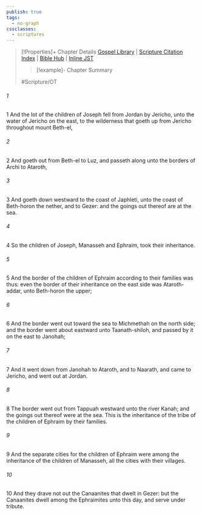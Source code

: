 ```yaml
---
publish: true
tags:
  - no-graph
cssclasses:
  - scriptures
---
```

>[!Properties]+ Chapter Details
>[Gospel Library](https://churchofjesuschrist.org/study/scriptures/ot/josh/16?lang=eng)    |    [Scripture Citation Index](https://scriptures.byu.edu/#06a10::c06a10)    |    [Bible Hub](https://biblehub.com/joshua/16.htm)    |    [Inline JST](https://scripturetoolbox.com/html/ic/Joshua/16.html)
>>[!example]- Chapter Summary
>> 
> 
>
>#Scripture/OT
###### 1
1 And the lot of the children of Joseph fell from Jordan by Jericho, unto the water of Jericho on the east, to the wilderness that goeth up from Jericho throughout mount Beth-el,
###### 2
2 And goeth out from Beth-el to Luz, and passeth along unto the borders of Archi to Ataroth,
###### 3
3 And goeth down westward to the coast of Japhleti, unto the coast of Beth-horon the nether, and to Gezer: and the goings out thereof are at the sea.
###### 4
4 So the children of Joseph, Manasseh and Ephraim, took their inheritance.
###### 5
5 And the border of the children of Ephraim according to their families was thus: even the border of their inheritance on the east side was Ataroth-addar, unto Beth-horon the upper;
###### 6
6 And the border went out toward the sea to Michmethah on the north side; and the border went about eastward unto Taanath-shiloh, and passed by it on the east to Janohah;
###### 7
7 And it went down from Janohah to Ataroth, and to Naarath, and came to Jericho, and went out at Jordan.
###### 8
8 The border went out from Tappuah westward unto the river Kanah; and the goings out thereof were at the sea. This is the inheritance of the tribe of the children of Ephraim by their families.
###### 9
9 And the separate cities for the children of Ephraim were among the inheritance of the children of Manasseh, all the cities with their villages.
###### 10
10 And they drave not out the Canaanites that dwelt in Gezer: but the Canaanites dwell among the Ephraimites unto this day, and serve under tribute.
